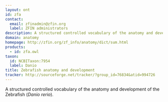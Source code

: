 ```yaml
---
layout: ont
id: zfa
contact: 
  email: zfinadmin@zfin.org
  label: ZFIN administrators
description: A structured controlled vocabulary of the anatomy and development of the Zebrafish (<i>Danio rerio</i>).
domain: anatomy
homepage: http://zfin.org/zf_info/anatomy/dict/sum.html
products: 
  - id: zfa.owl
taxon: 
  id: NCBITaxon:7954
  label: Danio
title: Zebrafish anatomy and development
tracker: http://sourceforge.net/tracker/?group_id=76834&atid=994726
---
```


A structured controlled vocabulary of the anatomy and development of the Zebrafish (<i>Danio rerio</i>).